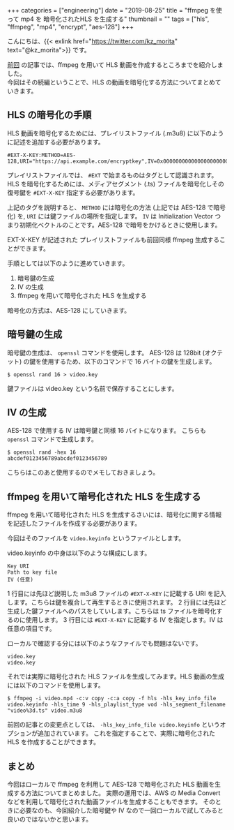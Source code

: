 +++
categories = ["engineering"]
date = "2019-08-25"
title = "ffmpeg を使って mp4 を 暗号化されたHLS を生成する"
thumbnail = ""
tags = ["hls", "ffmpeg", "mp4", "encrypt", "aes-128"]
+++

こんにちは、{{< exlink href="https://twitter.com/kz_morita" text="@kz_morita">}} です。

[前回](/posts/convert_mp4_to_hls_with_ffmpeg) の記事では、ffmpeg を用いて HLS 動画を作成するところまでを紹介しました。\
今回はその続編ということで、HLS の動画を暗号化する方法についてまとめていきます。

## HLS の暗号化の手順

HLS 動画を暗号化するためには、プレイリストファイル (.m3u8) に以下のように記述を追加する必要があります。

```
#EXT-X-KEY:METHOD=AES-128,URI="https://api.example.com/encryptkey",IV=0x000000000000000000000000000000
```

プレイリストファイルでは、 `#EXT` で始まるものはタグとして認識されます。\
HLS を暗号化するためには、メディアセグメント (.ts) ファイルを暗号化しその復号鍵を `#EXT-X-KEY` 指定する必要があります。

上記のタグを説明すると、 `METHOD` には暗号化の方法 (上記では AES-128 で暗号化) を, `URI` には鍵ファイルの場所を指定します。 `IV` は Initialization Vector つまり初期化ベクトルのことです。AES-128 で暗号をかけるときに使用します。

EXT-X-KEY が記述された プレイリストファイルも前回同様 ffmpeg 生成することができます。

手順としては以下のように進めていきます。

1. 暗号鍵の生成
2. IV の生成
3. ffmpeg を用いて暗号化された HLS を生成する

暗号化の方式は、AES-128 にしていきます。

## 暗号鍵の生成

暗号鍵の生成は、 `openssl` コマンドを使用します。
AES-128 は 128bit (オクテット) の鍵を使用するため、以下のコマンドで 16 バイトの鍵を生成します。

```
$ openssl rand 16 > video.key
```

鍵ファイルは video.key という名前で保存することにします。

## IV の生成

AES-128 で使用する IV は暗号鍵と同様 16 バイトになります。
こちらも `openssl` コマンドで生成します。

```
$ openssl rand -hex 16
abcdef0123456789abcdef0123456789
```

こちらはこのあと使用するのでメモしておきましょう。

## ffmpeg を用いて暗号化された HLS を生成する

ffmpeg を用いて暗号化された HLS を生成するさいには、暗号化に関する情報を記述したファイルを作成する必要があります。

今回はそのファイルを `video.keyinfo` というファイルとします。

video.keyinfo の中身は以下のような構成にします。

```
Key URI
Path to key file
IV (任意)
```

1 行目には先ほど説明した m3u8 ファイルの `#EXT-X-KEY` に記載する URI を記入します。こちらは鍵を複合して再生するときに使用されます。
2 行目には先ほど生成した鍵ファイルへのパスをしていします。こちらは ts ファイルを暗号化するのに使用します。
3 行目には `#EXT-X-KEY` に記載する IV を指定します。IV は任意の項目です。

ローカルで確認する分には以下のようなファイルでも問題はないです。

```
video.key
video.key
```

それでは実際に暗号化された HLS ファイルを生成してみます。HLS 動画の生成には以下のコマンドを使用します。

```
$ ffmpeg -i video.mp4 -c:v copy -c:a copy -f hls -hls_key_info_file video.keyinfo -hls_time 9 -hls_playlist_type vod -hls_segment_filename "video%3d.ts" video.m3u8
```

前回の記事との変更点としては、 `-hls_key_info_file video.keyinfo` というオプションが追加されています。
これを指定することで、実際に暗号化された HLS を作成することができます。

## まとめ

今回はローカルで ffmpeg を利用して AES-128 で暗号化された HLS 動画を生成する方法についてまとめました。
実際の運用では、AWS の Media Convert などを利用して暗号化された動画ファイルを生成することもできます。
そのときに必要なのも、今回紹介した暗号鍵や IV なので一回ローカルで試してみると良いのではないかと思います。
